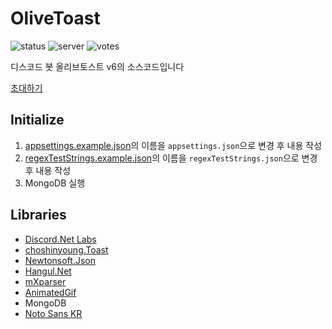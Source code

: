 ﻿# OliveToast

![status](https://koreanbots.dev/api/widget/bots/status/495209098929766400.svg?scale=1.1)
![server](https://koreanbots.dev/api/widget/bots/servers/495209098929766400.svg?icon=false&scale=1.1)
![votes](https://koreanbots.dev/api/widget/bots/votes/495209098929766400.svg?icon=false&scale=1.1)

디스코드 봇 올리브토스트 v6의 소스코드입니다

[초대하기](https://discord.com/oauth2/authorize?client_id=495209098929766400&scope=bot&permissions=2416241734)

## Initialize

1. [appsettings.example.json](OliveToast/Configs/appsettings.example.json)의 이름을 `appsettings.json`으로 변경 후 내용 작성
2. [regexTestStrings.example.json](OliveToast/Configs/regexTestStrings.example.json)의 이름을 `regexTestStrings.json`으로 변경 후 내용 작성
3. MongoDB 실행

## Libraries

- [Discord.Net Labs](https://www.nuget.org/packages/Discord.Net.Labs)
- [choshinyoung.Toast](https://www.nuget.org/packages/choshinyoung.Toast)
- [Newtonsoft.Json](https://www.nuget.org/packages/Newtonsoft.Json)
- [Hangul.Net](https://github.com/mohenjo/Hangul.Net)
- [mXparser](https://www.nuget.org/packages/MathParser.org-mXparser)
- [AnimatedGif](https://www.nuget.org/packages/AnimatedGif/)
- MongoDB
- [Noto Sans KR](https://fonts.google.com/specimen/Noto+Sans+KR)
